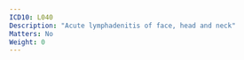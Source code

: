 ```yaml
---
ICD10: L040
Description: "Acute lymphadenitis of face, head and neck"
Matters: No
Weight: 0
---
```


